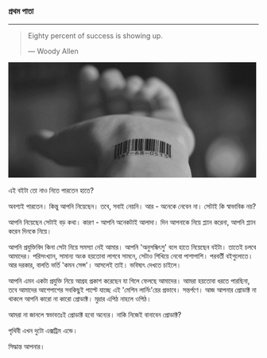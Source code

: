 ### 

### 

### প্রথম পাতা

---

> Eighty percent of success is showing up.
>
> — Woody Allen

![](/assets/mlproduct.jpg)

এই বইটা তো নাও নিতে পারতেন হাতে?

অবশ্যই পারতেন। কিন্তু আপনি নিয়েছেন। তবে, সবাই নেয়নি। আর - অনেকে নেবেন না। সেটাই কি স্বাভাবিক নয়?

আপনি নিয়েছেন সেটাই বড় কথা। কারণ - আপনি অনেকটাই আলাদা। দিন আপনাকে নিয়ে প্ল্যান করেনা, আপনি প্ল্যান করেন দিনকে নিয়ে।

আপনি প্রযুক্তিবিদ কিনা সেটা নিয়ে সমস্যা নেই আমার। আপনি 'অনুসন্ধিৎসু' বলে হাতে নিয়েছেন বইটা। তাতেই চলবে আমাদের। পরিসংখ্যান, সামান্য অংক হয়তোবা লাগবে সামনে, সেটাও শিখিয়ে নেবো পাশাপাশি। পরবর্তী বইগুলোতে। আর দরকার, বালতি ভর্তি 'কমন সেন্স'। আসলেই তাই। ভবিষ্যৎ দেখতে চাইলে। 

আপনি এমন একটা প্রযুক্তি নিয়ে আগ্রহ প্রকাশ করেছেন যা গিলে ফেলছে আমাদের। আমরা হয়তোবা ধরতে পারছিনা, তবে আমাদের আশেপাশের সবকিছুই পাল্টে যাচ্ছে এই 'মেশিন লার্নিং'য়ের প্রভাবে। সন্তর্পণে। আজ আপনার প্রোডাক্ট না থাকলে আপনি কারো না কারো প্রোডাক্ট। মুদ্রার এপিঠ নাহলে ওপিঠ।

আমরা না জানলে স্বভাবতঃই প্রোডাক্ট হবো অন্যের। নাকি নিজেই বানাবেন প্রোডাক্ট?

পৃথিবী এখন দুটো এক্সট্রিম এন্ডে।

সিদ্ধান্ত আপনার।

